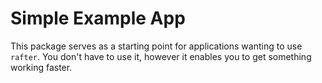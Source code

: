 # Simple Example App

This package serves as a starting point for applications wanting to use `rafter`. You don't have to use it, however it enables you to get something working faster.

